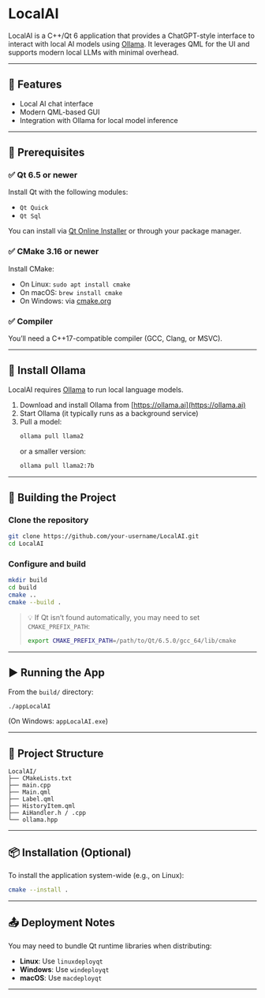 # LocalAI

LocalAI is a C++/Qt 6 application that provides a ChatGPT-style interface to interact with local AI models using [Ollama](https://ollama.ai). It leverages QML for the UI and supports modern local LLMs with minimal overhead.

---

## 🚀 Features

- Local AI chat interface
- Modern QML-based GUI
- Integration with Ollama for local model inference

---

## 🧰 Prerequisites

### ✅ Qt 6.5 or newer

Install Qt with the following modules:

- `Qt Quick`
- `Qt Sql`

You can install via [Qt Online Installer](https://www.qt.io/download) or through your package manager.

### ✅ CMake 3.16 or newer

Install CMake:

- On Linux: `sudo apt install cmake`
- On macOS: `brew install cmake`
- On Windows: via [cmake.org](https://cmake.org/download/)

### ✅ Compiler

You’ll need a C++17-compatible compiler (GCC, Clang, or MSVC).

---

## 🧠 Install Ollama

LocalAI requires [Ollama](https://ollama.ai) to run local language models.

1. Download and install Ollama from [https://ollama.ai](https://ollama.ai)
2. Start Ollama (it typically runs as a background service)
3. Pull a model:
   ```bash
   ollama pull llama2
   ```
   or a smaller version:
   ```bash
   ollama pull llama2:7b
   ```

---

## 🔧 Building the Project

### Clone the repository

```bash
git clone https://github.com/your-username/LocalAI.git
cd LocalAI
```

### Configure and build

```bash
mkdir build
cd build
cmake ..
cmake --build .
```

> 💡 If Qt isn’t found automatically, you may need to set `CMAKE_PREFIX_PATH`:
> ```bash
> export CMAKE_PREFIX_PATH=/path/to/Qt/6.5.0/gcc_64/lib/cmake
> ```

---

## ▶️ Running the App

From the `build/` directory:

```bash
./appLocalAI
```

(On Windows: `appLocalAI.exe`)

---

## 📁 Project Structure

```
LocalAI/
├── CMakeLists.txt
├── main.cpp
├── Main.qml
├── Label.qml
├── HistoryItem.qml
├── AiHandler.h / .cpp
└── ollama.hpp
```

---

## 📦 Installation (Optional)

To install the application system-wide (e.g., on Linux):

```bash
cmake --install .
```

---

## 📤 Deployment Notes

You may need to bundle Qt runtime libraries when distributing:

- **Linux**: Use `linuxdeployqt`
- **Windows**: Use `windeployqt`
- **macOS**: Use `macdeployqt`

---
